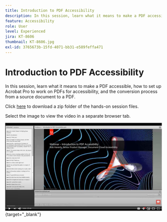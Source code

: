 ```yaml
---
title: Introduction to PDF Accessibility
description: In this session, learn what it means to make a PDF accessible, how to set up Acrobat Pro to work on PDFs for accessibility, and the conversion process from a source document to a PDF
feature: Accessibility
role: User
level: Experienced
jira: KT-8606
thumbnail: KT-8606.jpg
exl-id: 3765673b-15fd-4071-bb31-e589feffa471
---
```

# Introduction to PDF Accessibility

In this session, learn what it means to make a PDF accessible, how to set up Acrobat Pro to work on PDFs for accessibility, and the conversion process from a source document to a PDF.

Click [here](../assets/accessibilitysession1.zip) to download a zip folder of the hands-on session files.

Select the image to view the video in a separate browser tab.

[![Session 1 Video](../assets/Accessibilitysession1_YT.png)](https://www.youtube.com/embed/DaadHIWHgzU){target="_blank"}
